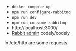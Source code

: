 * `docker compose up`
* `npm run configure-rabbitmq`
* `npm run dev`
* `npm run consume-rabbitmq`
* http://localhost:3000/
* [Rabbit admin](http://localhost:15672/) codely/codely

In /etc/http are some requests.
